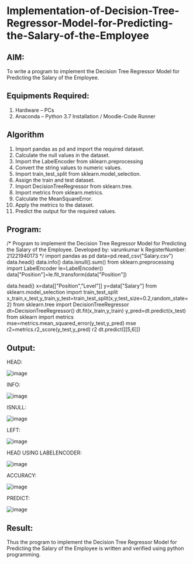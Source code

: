 # Implementation-of-Decision-Tree-Regressor-Model-for-Predicting-the-Salary-of-the-Employee

## AIM:
To write a program to implement the Decision Tree Regressor Model for Predicting the Salary of the Employee.

## Equipments Required:
1. Hardware – PCs
2. Anaconda – Python 3.7 Installation / Moodle-Code Runner

## Algorithm
1. Import pandas as pd and import the required dataset.
2. Calculate the null values in the dataset.
3. Import the LabelEncoder from sklearn.preprocessing
4. Convert the string values to numeric values.
5. Import train_test_split from sklearn.model_selection.
6. Assign the train and test dataset.
7. Import DecisionTreeRegressor from sklearn.tree.
8. Import metrics from sklearn.metrics.
9. Calculate the MeanSquareError.
10. Apply the metrics to the dataset.
11. Predict the output for the required values.

## Program:
/*
Program to implement the Decision Tree Regressor Model for Predicting the Salary of the Employee.
Developed by: varunkumar k
RegisterNumber: 21221940173
*/
import pandas as pd
data=pd.read_csv("Salary.csv")
data.head()
data.info()
data.isnull().sum()
from sklearn.preprocessing import LabelEncoder
le=LabelEncoder()
data["Position"]=le.fit_transform(data["Position"])

data.head()
x=data[["Position","Level"]]
y=data["Salary"]
from sklearn.model_selection import train_test_split
x_train,x_test,y_train,y_test=train_test_split(x,y,test_size=0.2,random_state=2)
from sklearn.tree import DecisionTreeRegressor
dt=DecisionTreeRegressor()
dt.fit(x_train,y_train)
y_pred=dt.predict(x_test)
from sklearn import metrics
mse=metrics.mean_squared_error(y_test,y_pred)
mse
r2=metrics.r2_score(y_test,y_pred)
r2
dt.predict([[5,6]])


## Output:
HEAD:


![image](https://user-images.githubusercontent.com/88264052/175308229-67252c4c-07cd-4ed0-8d43-bde5125cd0ce.png)

INFO:

![image](https://user-images.githubusercontent.com/88264052/175308333-768d3410-4c99-4705-8984-329d14944c9d.png)

ISNULL:

![image](https://user-images.githubusercontent.com/88264052/175308436-dc68224e-d3cc-4d5c-b040-a70c6878e54d.png)

LEFT:

![image](https://user-images.githubusercontent.com/88264052/175308554-35ade2da-cdf2-43a5-b858-70ad430f04d9.png)

HEAD USING LABELENCODER:

![image](https://user-images.githubusercontent.com/88264052/175308694-9445d02e-31d0-4677-8c44-283c7b77eb44.png)

ACCURACY:

![image](https://user-images.githubusercontent.com/88264052/175308811-2c619e59-a89a-4532-95a0-0f3cd6ce4ac9.png)

PREDICT:

![image](https://user-images.githubusercontent.com/88264052/175308863-cdf94e15-4f30-4f37-ab21-70065b7d8e73.png)


## Result:
Thus the program to implement the Decision Tree Regressor Model for Predicting the Salary of the Employee is written and verified using python programming.
